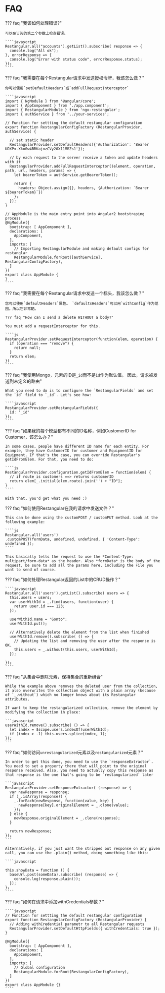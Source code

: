 
# FAQ

??? faq "我该如何处理错误?"

    可以在订阅的第二个参数上检查错误。

    ````javascript
    Restangular.all("accounts").getList().subscribe( response => {
      console.log("All ok");
    }, errorResponse => {
      console.log("Error with status code", errorResponse.status);
    });
    ````

??? faq "我需要在每个Restangular请求中发送授权令牌，我该怎么做？"

    你可以使用`setDefaultHeaders`或`addFullRequestInterceptor`

    ````javascript
    import { NgModule } from '@angular/core';
    import { AppComponent } from './app.component';
    import { RestangularModule } from 'ngx-restangular';
    import { authService } from '../your-services';

    // Function for settting the default restangular configuration
    export function RestangularConfigFactory (RestangularProvider, authService) {

      // set static header
      RestangularProvider.setDefaultHeaders({'Authorization': 'Bearer UDXPx-Xko0w4BRKajozCVy20X11MRZs1'});

      // by each request to the server receive a token and update headers with it
      RestangularProvider.addFullRequestInterceptor((element, operation, path, url, headers, params) => {
        let bearerToken = authService.getBearerToken();

        return {
          headers: Object.assign({}, headers, {Authorization: `Bearer ${bearerToken}`})
        };
      });
    }

    // AppModule is the main entry point into Angular2 bootstraping process
    @NgModule({
      bootstrap: [ AppComponent ],
      declarations: [
        AppComponent,
      ],
      imports: [
        // Importing RestangularModule and making default configs for restanglar
        RestangularModule.forRoot([authService], RestangularConfigFactory),
      ]
    })
    export class AppModule {
    }
    ````

??? faq "我需要在每个Restangular请求中发送一个标头，我该怎么做？"

    您可以使用`defaultHeaders`属性。 `defaultsHeaders`可以用`withConfig`作为范围，所以它非常酷。

    ??? faq "How can I send a delete WITHOUT a body?"

    You must add a requestInterceptor for this.

    ````js
    RestangularProvider.setRequestInterceptor(function(elem, operation) {
      if (operation === "remove") {
        return null;
      }
      return elem;
    })
    ````

??? faq "我使用Mongo，元素的ID是`_id`而不是`id`作为默认值。 因此，请求被发送到未定义的路由"

    What you need to do is to configure the `RestangularFields` and set the `id` field to `_id`. Let's see how:

    ````javascript
    RestangularProvider.setRestangularFields({
      id: "_id"
    });
    ````

??? faq "如果我的每个模型都有不同的ID名称，例如CustomerID for Customer，该怎么办？"

    In some cases, people have different ID name for each entity. For example, they have CustomerID for customer and EquipmentID for Equipment. If that's the case, you can override Restangular's getIdFromElem. For that, you need to do:

    ````js
    RestangularProvider.configuration.getIdFromElem = function(elem) {
      // if route is customers ==> returns customerID
      return elem[_.initial(elem.route).join('') + "ID"];
    }
    ````

    With that, you'd get what you need :)

??? faq "如何使用Restangular在我的请求中发送文件？"

    This can be done using the customPOST / customPUT method. Look at the following example:

    ````js
    Restangular.all('users')
    .customPOST(formData, undefined, undefined, { 'Content-Type': undefined });
    ````

    This basically tells the request to use the *Content-Type: multipart/form-data* as the header. Also *formData* is the body of the request, be sure to add all the params here, including the File you want to send of course.

??? faq "如何处理Restangular返回的List中的CRUD操作？"

    ````javascript
    Restangular.all('users').getList().subscribe( users => {
      this.users = users;
      var userWithId = _.find(users, function(user) {
        return user.id === 123;
      });

      userWithId.name = "Gonto";
      userWithId.put();

      // Alternatively delete the element from the list when finished
      userWithId.remove().subscribe( () => {
        // Updating the list and removing the user after the response is OK.
        this.users = _.without(this.users, userWithId);
      });

    });
    ````

??? faq "从集合中删除元素，保持集合的重新组合"

    While the example above removes the deleted user from the collection, it also overwrites the collection object with a plain array (because of `_.without`) which no longer knows about its Restangular attributes.

    If want to keep the restangularized collection, remove the element by modifying the collection in place:

    ```javascript
    userWithId.remove().subscribe( () => {
      let index = $scope.users.indexOf(userWithId);
      if (index > -1) this.users.splice(index, 1);
    });
    ```

??? faq "如何访问`unrestangularized`元素以及`restangularized`元素？"

    In order to get this done, you need to use the `responseExtractor`. You need to set a property there that will point to the original response received. Also, you need to actually copy this response as that response is the one that's going to be `restangularized` later

    ```javascript
    RestangularProvider.setResponseExtractor( (response) => {
      var newResponse = response;
      if (_.isArray(response)) {
        _.forEach(newResponse, function(value, key) {
          newResponse[key].originalElement = _.clone(value);
        });
      } else {
        newResponse.originalElement = _.clone(response);
      }

      return newResponse;
    });
    ```

    Alternatively, if you just want the stripped out response on any given call, you can use the .plain() method, doing something like this:

    ````javascript

    this.showData = function () {
      baseUrl.post(someData).subscribe( (response) => {
        console.log(response.plain());
      });
    };
    ````

??? faq "如何在请求中添加withCredentials参数？"

    ````javascript
    // Function for settting the default restangular configuration
    export function RestangularConfigFactory (RestangularProvider) {
      // Adding withCredential parametr to all Restangular requests
      RestangularProvider.setDefaultHttpFields({ withCredentials: true });
    }

    @NgModule({
      bootstrap: [ AppComponent ],
      declarations: [
        AppComponent,
      ],
      imports: [
        // Global configuration
        RestangularModule.forRoot(RestangularConfigFactory),
      ]
    })
    export class AppModule {}
    ````
